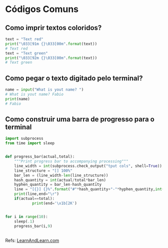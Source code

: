# Códigos Comuns
## Como imprir textos coloridos?
  
```python
text = "Text red"
print("\033[91m {}\033[00m".format(text))
# Text red
text = "Text green"
print("\033[92m {}\033[00m".format(text))
# Text green
```
## Como pegar o texto digitado pelo terminal?

```python
name = input("What is yout name? ")
# What is yout name? Fabio
print(name)
# Fabio
```
## Como construir uma barra de progresso para o terminal

```python
import subprocess
from time import sleep


def progress_bar(actual,total):
    """Print progress bar to accompanying processing"""
    line_width = int(subprocess.check_output("tput cols", shell=True))
    line_structure = "[] 100%"
    bar_len = (line_width-len(line_structure))
    hash_quantity = int(actual/total*bar_len)
    hyphen_quantity = bar_len-hash_quantity
    line = "[{}] {}%".format("#"*hash_quantity+"-"*hyphen_quantity,int(actual/total*100))
    print(line,end="\r")
    if(actual==total):
            print(end='\x1b[2K')


for i in range(10):
    sleep(.1)
    progress_bar(i,9)
````



## 
Refs: [LearnAndLearn.com](https://learnandlearn.com/python-programming/python-how-to/python-function-arguments-mutable-and-immutable])
